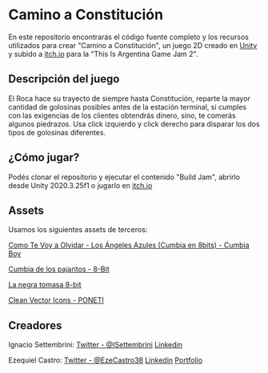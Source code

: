# Camino a Constitución

En este repositorio encontrarás el código fuente completo y los recursos utilizados para crear "Camino a Constitución", un juego 2D creado en [Unity](https://unity.com/) y subido a [itch.io](https://ignaxavier.itch.io/camino-a-constitucin) para la "This Is Argentina Game Jam 2".

## Descripción del juego

El Roca hace su trayecto de siempre hasta Constitución, reparte la mayor cantidad de golosinas posibles antes de la estación terminal, si cumples con las exigencias de los clientes obtendrás dinero, sino, te comerás algunos piedrazos.
Usa click izquierdo y click derecho para disparar los dos tipos de golosinas diferentes.

## ¿Cómo jugar?

Podés clonar el repositorio y ejecutar el contenido "Build Jam", abrirlo desde Unity 2020.3.25f1 o jugarlo en [itch.io](https://ignaxavier.itch.io/camino-a-constitucin)

## Assets

Usamos los siguientes assets de terceros:

[Como Te Voy a Olvidar - Los Ángeles Azules (Cumbia en 8bits) - Cumbia Boy](https://www.youtube.com/watch?v=t0XFFeRhUH8)

[Cumbia de los pajaritos - 8-Bit](https://www.youtube.com/watch?v=y8YHrwT-jCo)

[La negra tomasa 8-bit](https://www.youtube.com/watch?v=A3WkoTf_hdA)

[Clean Vector Icons - PONETI](https://assetstore.unity.com/packages/2d/gui/icons/clean-vector-icons-132084)

## Creadores

Ignacio Settembrini:
[Twitter - @ISettembrini](https://twitter.com/ISettembrini)
[Linkedin](https://www.linkedin.com/in/ignacio-x-settembrini-5a2688153/)

Ezequiel Castro:
[Twitter - @EzeCastro38](https://twitter.com/EzeCastro38)
[Linkedin](https://www.linkedin.com/in/ezequiel-m-castro)
[Portfolio](https://www.behance.net/EzequielCastro)
